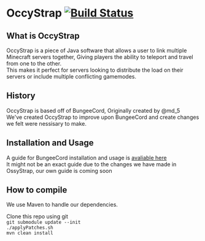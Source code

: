 OccyStrap [![Build Status](https://travis-ci.org/GoEnder/OccyStrap.png)](https://travis-ci.org/GoEnder/OccyStrap)
===========


What is OccyStrap
-----------

OccyStrap is a piece of Java software that allows a user to link multiple Minecraft servers together, Giving players the ability to teleport and travel from one to the other.  
This makes it perfect for servers looking to distribute the load on their servers or include multiple conflicting gamemodes.  




History
-----------
OccyStrap is based off of BungeeCord, Originally created by @md_5  
We've created OccyStrap to improve upon BungeeCord and create changes we felt were nessisary to make.  




Installation and Usage
-----------
A guide for BungeeCord installation and usage is [avaliable here](http://www.spigotmc.org/threads/bungeecord.392/)  
It might not be an exact guide due to the changes we have made in OssyStrap, our own guide is coming soon




How to compile
----------
We use Maven to handle our dependencies.  

Clone this repo using git  
`git submodule update --init`  
`./applyPatches.sh`  
`mvn clean install` 
